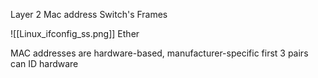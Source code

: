 Layer 2
Mac address
Switch's
Frames

![[Linux_ifconfig_ss.png]]
Ether

MAC addresses are hardware-based, manufacturer-specific
first 3 pairs  can ID hardware